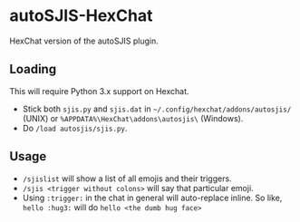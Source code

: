 autoSJIS-HexChat
================

HexChat version of the autoSJIS plugin.

Loading
-------

This will require Python 3.x support on Hexchat.

 - Stick both `sjis.py` and `sjis.dat` in `~/.config/hexchat/addons/autosjis/` (UNIX) or `%APPDATA%\HexChat\addons\autosjis\` (Windows).
 - Do `/load autosjis/sjis.py`.

Usage
-----

 - `/sjislist` will show a list of all emojis and their triggers.
 - `/sjis <trigger without colons>` will say that particular emoji.
 - Using `:trigger:` in the chat in general will auto-replace inline. So like, `hello :hug3:` will do `hello <the dumb hug face>`
